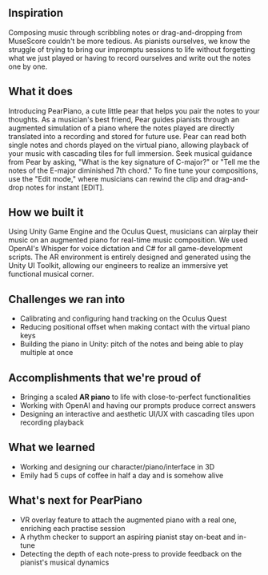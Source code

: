 ## Inspiration
Composing music through scribbling notes or drag-and-dropping from MuseScore couldn't be more tedious. As pianists ourselves, we know the struggle of trying to bring our impromptu sessions to life without forgetting what we just played or having to record ourselves and write out the notes one by one. 

## What it does
Introducing PearPiano, a cute little pear that helps you pair the notes to your thoughts. As a musician's best friend, Pear guides pianists through an augmented simulation of a piano where the notes played are directly translated into a recording and stored for future use. Pear can read both single notes and chords played on the virtual piano, allowing playback of your music with cascading tiles for full immersion. Seek musical guidance from Pear by asking, "What is the key signature of C-major?" or "Tell me the notes of the E-major diminished 7th chord." To fine tune your compositions, use the "Edit mode," where musicians can rewind the clip and drag-and-drop notes for instant [EDIT].

## How we built it
Using Unity Game Engine and the Oculus Quest, musicians can airplay their music on an augmented piano for real-time music composition. We used OpenAI's Whisper for voice dictation and C# for all game-development scripts. The AR environment is entirely designed and generated using the Unity UI Toolkit, allowing our engineers to realize an immersive yet functional musical corner.

## Challenges we ran into
- Calibrating and configuring hand tracking on the Oculus Quest
- Reducing positional offset when making contact with the virtual piano keys
- Building the piano in Unity: pitch of the notes and being able to play multiple at once

## Accomplishments that we're proud of
- Bringing a scaled **AR piano** to life with close-to-perfect functionalities
- Working with OpenAI and having our prompts produce correct answers
- Designing an interactive and aesthetic UI/UX with cascading tiles upon recording playback

## What we learned
- Working and designing our character/piano/interface in 3D
- Emily had 5 cups of coffee in half a day and is somehow alive

## What's next for PearPiano
- VR overlay feature to attach the augmented piano with a real one, enriching each practise session
- A rhythm checker to support an aspiring pianist stay on-beat and in-tune
- Detecting the depth of each note-press to provide feedback on the pianist's musical dynamics
